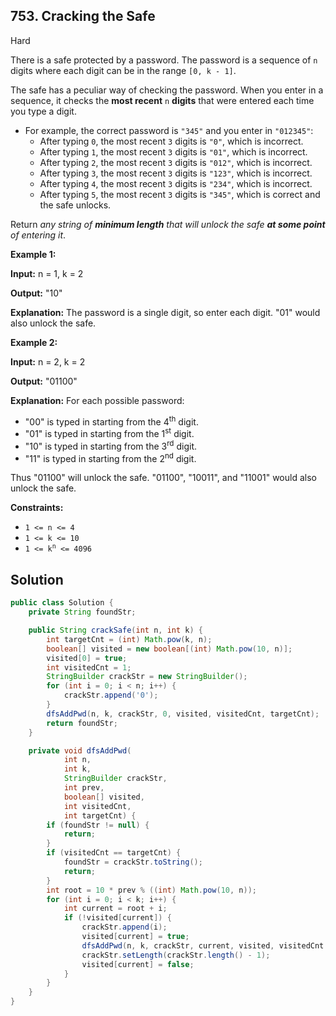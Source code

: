 ## 753\. Cracking the Safe

Hard

There is a safe protected by a password. The password is a sequence of `n` digits where each digit can be in the range `[0, k - 1]`.

The safe has a peculiar way of checking the password. When you enter in a sequence, it checks the **most recent** `n` **digits** that were entered each time you type a digit.

*   For example, the correct password is `"345"` and you enter in `"012345"`:
    *   After typing `0`, the most recent `3` digits is `"0"`, which is incorrect.
    *   After typing `1`, the most recent `3` digits is `"01"`, which is incorrect.
    *   After typing `2`, the most recent `3` digits is `"012"`, which is incorrect.
    *   After typing `3`, the most recent `3` digits is `"123"`, which is incorrect.
    *   After typing `4`, the most recent `3` digits is `"234"`, which is incorrect.
    *   After typing `5`, the most recent `3` digits is `"345"`, which is correct and the safe unlocks.

Return _any string of **minimum length** that will unlock the safe **at some point** of entering it_.

**Example 1:**

**Input:** n = 1, k = 2

**Output:** "10"

**Explanation:** The password is a single digit, so enter each digit. "01" would also unlock the safe.

**Example 2:**

**Input:** n = 2, k = 2

**Output:** "01100"

**Explanation:** For each possible password: 
- "00" is typed in starting from the 4<sup>th</sup> digit. 
- "01" is typed in starting from the 1<sup>st</sup> digit. 
- "10" is typed in starting from the 3<sup>rd</sup> digit. 
- "11" is typed in starting from the 2<sup>nd</sup> digit. 
  
Thus "01100" will unlock the safe. "01100", "10011", and "11001" would also unlock the safe.

**Constraints:**

*   `1 <= n <= 4`
*   `1 <= k <= 10`
*   <code>1 <= k<sup>n</sup> <= 4096</code>

## Solution

```java
public class Solution {
    private String foundStr;

    public String crackSafe(int n, int k) {
        int targetCnt = (int) Math.pow(k, n);
        boolean[] visited = new boolean[(int) Math.pow(10, n)];
        visited[0] = true;
        int visitedCnt = 1;
        StringBuilder crackStr = new StringBuilder();
        for (int i = 0; i < n; i++) {
            crackStr.append('0');
        }
        dfsAddPwd(n, k, crackStr, 0, visited, visitedCnt, targetCnt);
        return foundStr;
    }

    private void dfsAddPwd(
            int n,
            int k,
            StringBuilder crackStr,
            int prev,
            boolean[] visited,
            int visitedCnt,
            int targetCnt) {
        if (foundStr != null) {
            return;
        }
        if (visitedCnt == targetCnt) {
            foundStr = crackStr.toString();
            return;
        }
        int root = 10 * prev % ((int) Math.pow(10, n));
        for (int i = 0; i < k; i++) {
            int current = root + i;
            if (!visited[current]) {
                crackStr.append(i);
                visited[current] = true;
                dfsAddPwd(n, k, crackStr, current, visited, visitedCnt + 1, targetCnt);
                crackStr.setLength(crackStr.length() - 1);
                visited[current] = false;
            }
        }
    }
}
```